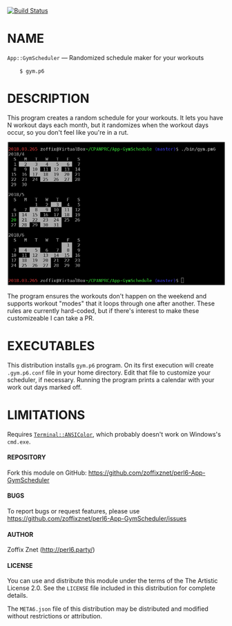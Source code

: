 [![Build Status](https://travis-ci.org/zoffixznet/perl6-App-GymScheduler.svg)](https://travis-ci.org/zoffixznet/perl6-App-GymScheduler)

# NAME

`App::GymScheduler` — Randomized schedule maker for your workouts


```perl6
    $ gym.p6
```

# DESCRIPTION

This program creates a random schedule for your workouts. It lets you have N
workout days each month, but it randomizes when the workout days occur,
so you don't feel like you're in a rut.

![](sample.png)

The program ensures the workouts don't happen on the weekend and
supports workout "modes" that it loops through one after another. These rules
are currently hard-coded, but if there's interest to make these customizeable
I can take a PR.

# EXECUTABLES

This distribution installs `gym.p6` program. On its first execution will create
`.gym.p6.conf` file in your home directory. Edit that file to customize
your scheduler, if necessary. Running the program prints a calendar with
your work out days marked off.

# LIMITATIONS

Requires
[`Terminal::ANSIColor`](https://modules.perl6.org/repo/Terminal::ANSIColor),
which probably doesn't work on Windows's `cmd.exe`.

#### REPOSITORY

Fork this module on GitHub:
https://github.com/zoffixznet/perl6-App-GymScheduler

#### BUGS

To report bugs or request features, please use
https://github.com/zoffixznet/perl6-App-GymScheduler/issues

#### AUTHOR

Zoffix Znet (http://perl6.party/)

#### LICENSE

You can use and distribute this module under the terms of the
The Artistic License 2.0. See the `LICENSE` file included in this
distribution for complete details.

The `META6.json` file of this distribution may be distributed and modified
without restrictions or attribution.
